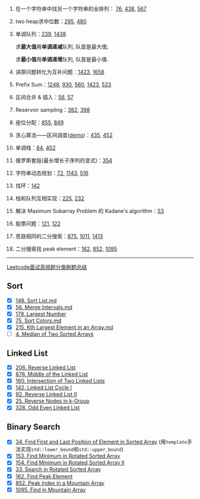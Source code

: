 1. 在一个字符串中找另一个字符串的全排列： [76](76.%20Minimum%20Window%20Substring.md), [438](438.%20Find%20All%20Anagrams%20in%20a%20String.md), [567](567.%20Permutation%20in%20String.md)

2. two heap求中位数：[295](295.%20Find%20Median%20from%20Data%20Stream.md), [480](480.%20Sliding%20Window%20Median.md)

3. 单调队列：[239](239.%20Sliding%20Window%20Maximum.md), [1438](1438.%20Longest%20Continuous%20Subarray%20With%20Absolute%20Diff.md)

    求**最大值**用**单调递减**队列, 队首是最大值;

    求**最小值**用**单调递增**队列, 队首是最小值.

4. 讲原问题转化为互补问题：[1423](1423.%20Maximum%20Points.md), [1658](1658.%20Minimum%20Operations%20to%20Reduce%20X%20to%20Zero.md)

5. Prefix Sum：[1248](1248.%20Count%20Number%20of%20Nice%20Subarrays.md), [930](930.%20Binary%20Subarrays%20With%20Sum.md), [560](560.%20Subarray%20Sum%20Equals%20K.md), [1423](1423.%20Maximum%20Points.md), [523](523.%20Continuous%20Subarray%20Sum.md)

6. 区间合并 & 插入：[56](56.%20Merge%20Intervals.md), [57](57.%20Insert%20Intervals.md)

7. Reservoir sampling：[382](382.%20Linked%20List%20Random%20Node.md), [398](398.%20Random%20Pick%20Index.md)

8. 座位分配：[855](855.%20Exam%20Room.md), [849](849.%20Maximize%20Distance%20to%20Closest%20Person.md)

9. 贪心算法——区间调度([demo](imgs/demo-interval-scheduling.ppt))：[435](435.%20Non-overlapping%20Intervals.md), [452](452.%20Minimum%20Number%20of%20Arrows%20to%20Burst%20Balloons.md)

10. 单调栈：[84](84.%20Largest%20Rectangle%20in%20Histogram.md), [402](402.%20Remove%20K%20Digits.md)

11. 俄罗斯套娃(最长增长子序列的变式)：[354](354.%20Russian%20Doll%20Envelopes.md)

12. 字符串动态规划：[72](72.%20Edit%20Distance.md), [1143](1143.%20Longest%20Common%20Subsequence.md), [516](516.%20Longest%20Palindromic%20Subsequence.md)

13. 找环：[142](142.%20Linked%20List%20Cycle%20II.md)

14. 栈和队列互相实现：[225](225.%20Implement%20Stack%20using%20Queues), [232](232.%20Implement%20Queue%20using%20Stacks.md)

15. 解决 Maximum Subarray Problem 的 Kadane's algorithm：[53](53.%20Maximum%20Subarray.md)

16. 股票问题：[121](121.%20Best%20Time%20to%20Buy%20and%20Sell%20Stock.md), [122](122.%20Best%20Time%20to%20Buy%20and%20Sell%20Stock%20II.md)

17. 思路相同的二分搜索：[875](875.%20Koko%20Eating%20Bananas.md), [1011](1011.%20Capacity%20To%20Ship%20Packages%20Within%20D%20Days.md), [1413](1413.%20Minimum%20Value%20to%20Get%20Positive%20Step%20by%20Step%20Sum.md)

18. 二分搜索找 peak element：[162](162.%20Find%20Peak%20Element.md), [852](852.%20Peak%20Index%20in%20a%20Mountain%20Array.md), [1095](1095.%20Find%20in%20Mountain%20Array.md)

***
[Leetcode面试高频题分类刷题总结](https://zhuanlan.zhihu.com/p/349940945)

## Sort
- [x] [148. Sort List.md](148.%20Sort%20List.md)
- [x] [56. Merge Intervals.md](56.%20Merge%20Intervals.md)
- [x] [179. Largest Number](179.%20Largest%20Number.md)
- [x] [75. Sort Colors.md](75.%20Sort%20Colors.md)
- [x] [215. Kth Largest Element in an Array.md](215.%20Kth%20Largest%20Element%20in%20an%20Array.md)
- [ ] [4. Median of Two Sorted Arrays]()

## Linked List
- [x] [206. Reverse Linked List](206.%20Reverse%20Linked%20List.md)
- [x] [876. Middle of the Linked List](876.%20Middle%20of%20the%20Linked%20List.md)
- [x] [160. Intersection of Two Linked Lists](160.%20Intersection%20of%20Two%20Linked%20Lists.md)
- [x] [142. Linked List Cycle I](142.%20Linked%20List%20Cycle%20I.md)
- [x] [92. Reverse Linked List II](92.%20Reverse%20Linked%20List%20II.md)
- [x] [25. Reverse Nodes in k-Group](25.%20Reverse%20Nodes%20in%20k-Group.md)
- [x] [328. Odd Even Linked List](328.%20Odd%20Even%20Linked%20List.md)

## Binary Search
- [x] [34. Find First and Last Position of Element in Sorted Array](34.%20Find%20First%20and%20Last%20Position%20of%20Element%20in%20Sorted%20Array.md) (用`template`手法实现`std::lower_bound`和`std::upper_bound`)
- [x] [153. Find Minimum in Rotated Sorted Array](153.%20Find%20Minimum%20in%20Rotated%20Sorted%20Array.md)
- [x] [154. Find Minimum in Rotated Sorted Array II](154.%20Find%20Minimum%20in%20Rotated%20Sorted%20Array%20II.md)
- [x] [33. Search in Rotated Sorted Array](33.%20Search%20in%20Rotated%20Sorted%20Array.md)
- [x] [162. Find Peak Element](162.%20Find%20Peak%20Element.md)
- [x] [852. Peak Index in a Mountain Array](852.%20Peak%20Index%20in%20a%20Mountain%20Array.md)
- [x] [1095. Find in Mountain Array](1095.%20Find%20in%20Mountain%20Array.md)